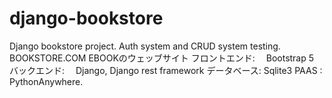 # django-bookstore
Django bookstore project.  Auth system and CRUD system testing.
BOOKSTORE.COM EBOOKのウェッブサイト
フロントエンド: 　Bootstrap 5
バックエンド: 　Django, Django rest framework
データベース: Sqlite3
PAAS : PythonAnywhere.
